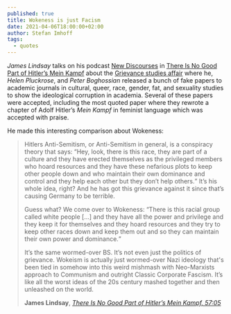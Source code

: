 ```yaml
---
published: true
title: Wokeness is just Facism
date: 2021-04-06T18:00:00+02:00
author: Stefan Imhoff
tags:
  - quotes
---
```


_James Lindsay_ talks on his podcast [New Discourses](https://newdiscourses.com/) in [There Is No Good Part of Hitler’s Mein Kampf](https://podcasts.apple.com/podcast/new-discourses/id1499880546?i=1000514538341) about the [Grievance studies affair](https://en.wikipedia.org/wiki/Grievance_studies_affair) where he, _Helen Pluckrose_, and _Peter Boghossian_ released a bunch of fake papers to academic journals in cultural, queer, race, gender, fat, and sexuality studies to show the ideological corruption in academia. Several of these papers were accepted, including the most quoted paper where they rewrote a chapter of Adolf Hitler’s _Mein Kampf_ in feminist language which was accepted with praise.

He made this interesting comparison about Wokeness:

> Hitlers Anti-Semitism, or Anti-Semitism in general, is a conspiracy theory that says: <q>Hey, look, there is this race, they are part of a culture and they have erected themselves as the privileged members who hoard resources and they have these nefarious plots to keep other people down and who maintain their own dominance and control and they help each other but they don’t help others.</q> It’s his whole idea, right? And he has got this grievance against it since that’s causing Germany to be terrible.
>
> Guess what? We come over to Wokeness: <q>There is this racial group called white people […] and they have all the power and privilege and they keep it for themselves and they hoard resources and they try to keep other races down and keep them out and so they can maintain their own power and dominance.</q>
>
> It’s the same wormed-over BS. It’s not even just the politics of grievance. Wokeism is actually just wormed-over Nazi ideology that's been tied in somehow into this weird mishmash with Neo-Marxists approach to Communism and outright Classic Corporate Fascism. It’s like all the worst ideas of the 20s century mashed together and then unleashed on the world.
>
> **James Lindsay**, _[There Is No Good Part of Hitler’s Mein Kampf, 57:05](https://podcasts.apple.com/podcast/new-discourses/id1499880546?i=1000514538341)_
